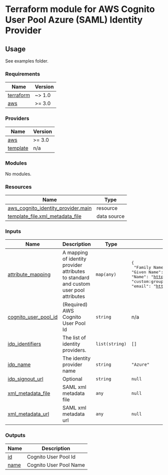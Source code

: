 # Terraform module for AWS Cognito User Pool Azure (SAML) Identity Provider

## Usage

See examples folder.

<!--- BEGIN_TF_DOCS --->
### Requirements

| Name | Version |
|------|---------|
| <a name="requirement_terraform"></a> [terraform](#requirement\_terraform) | ~> 1.0 |
| <a name="requirement_aws"></a> [aws](#requirement\_aws) | >= 3.0 |

### Providers

| Name | Version |
|------|---------|
| <a name="provider_aws"></a> [aws](#provider\_aws) | >= 3.0 |
| <a name="provider_template"></a> [template](#provider\_template) | n/a |

### Modules

No modules.

### Resources

| Name | Type |
|------|------|
| [aws_cognito_identity_provider.main](https://registry.terraform.io/providers/hashicorp/aws/latest/docs/resources/cognito_identity_provider) | resource |
| [template_file.xml_metadata_file](https://registry.terraform.io/providers/hashicorp/template/latest/docs/data-sources/file) | data source |

### Inputs

| Name | Description | Type | Default | Required |
|------|-------------|------|---------|:--------:|
| <a name="input_attribute_mapping"></a> [attribute\_mapping](#input\_attribute\_mapping) | A mapping of identity provider attributes to standard and custom user pool attributes | `map(any)` | <pre>{<br>  "Family Name": "http://schemas.xmlsoap.org/ws/2005/05/identity/claims/surname",<br>  "Given Name": "http://schemas.xmlsoap.org/ws/2005/05/identity/claims/givenname",<br>  "Name": "http://schemas.xmlsoap.org/ws/2005/05/identity/claims/name",<br>  "custom:groups": "http://schemas.microsoft.com/ws/2008/06/identity/claims/groups",<br>  "email": "http://schemas.xmlsoap.org/ws/2005/05/identity/claims/emailaddress"<br>}</pre> | no |
| <a name="input_cognito_user_pool_id"></a> [cognito\_user\_pool\_id](#input\_cognito\_user\_pool\_id) | (Required) AWS Cognito User Pool Id | `string` | n/a | yes |
| <a name="input_idp_identifiers"></a> [idp\_identifiers](#input\_idp\_identifiers) | The list of identity providers. | `list(string)` | `[]` | no |
| <a name="input_idp_name"></a> [idp\_name](#input\_idp\_name) | The identity provider name | `string` | `"Azure"` | no |
| <a name="input_idp_signout_url"></a> [idp\_signout\_url](#input\_idp\_signout\_url) | Optional | `string` | `null` | no |
| <a name="input_xml_metadata_file"></a> [xml\_metadata\_file](#input\_xml\_metadata\_file) | SAML xml metadata file | `any` | `null` | no |
| <a name="input_xml_metadata_url"></a> [xml\_metadata\_url](#input\_xml\_metadata\_url) | SAML xml metadata url | `any` | `null` | no |

### Outputs

| Name | Description |
|------|-------------|
| <a name="output_id"></a> [id](#output\_id) | Cognito User Pool Id |
| <a name="output_name"></a> [name](#output\_name) | Cognito User Pool Name |

<!--- END_TF_DOCS --->
